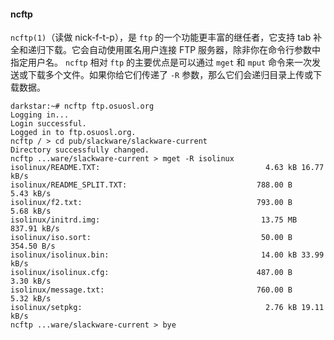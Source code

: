 #### ncftp

`ncftp(1)`（读做 nick-f-t-p），是 `ftp` 的一个功能更丰富的继任者，它支持 tab 补全和递归下载。它会自动使用匿名用户连接 FTP 服务器，除非你在命令行参数中指定用户名。 `ncftp` 相对 `ftp` 的主要优点是可以通过 `mget` 和 `mput` 命令来一次发送或下载多个文件。如果你给它们传递了 `-R` 参数，那么它们会递归目录上传或下载数据。

```
darkstar:~# ncftp ftp.osuosl.org
Logging in...
Login successful.
Logged in to ftp.osuosl.org.
ncftp / > cd pub/slackware/slackware-current
Directory successfully changed.
ncftp ...ware/slackware-current > mget -R isolinux
isolinux/README.TXT:                                     4.63 kB 16.77 kB/s
isolinux/README_SPLIT.TXT:                             788.00 B    5.43 kB/s
isolinux/f2.txt:                                       793.00 B    5.68 kB/s
isolinux/initrd.img:                                    13.75 MB 837.91 kB/s
isolinux/iso.sort:                                      50.00 B  354.50 B/s
isolinux/isolinux.bin:                                  14.00 kB 33.99 kB/s
isolinux/isolinux.cfg:                                 487.00 B    3.30 kB/s
isolinux/message.txt:                                  760.00 B    5.32 kB/s
isolinux/setpkg:                                         2.76 kB 19.11 kB/s
ncftp ...ware/slackware-current > bye
```
